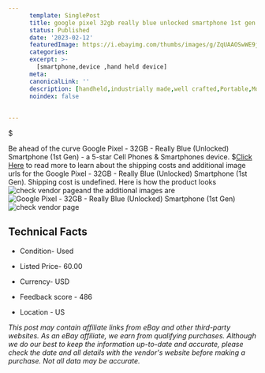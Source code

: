 ```yaml
---
      template: SinglePost
      title: google pixel 32gb really blue unlocked smartphone 1st gen 
      status: Published
      date: '2023-02-12'
      featuredImage: https://i.ebayimg.com/thumbs/images/g/ZqUAAOSwWE9j48ne/s-l225.jpg
      categories: 
      excerpt: >-
        [smartphone,device ,hand held device]
      meta:
      canonicalLink: ''
      description: [handheld,industrially made,well crafted,Portable,Mobile,Compact,Convenient,Lightweight,Maneuverable,Man-portable,Miniature,Carriable,Hand-held,Light,Holdable,Transportable,Mobile device,Pocket-sized,On-the-go,Wireless,Cordless,Compact size,Convenient size, smartphone,device ,hand held device]
      noindex: false
      
        
---
```

$

Be ahead of the curve Google Pixel - 32GB - Really Blue (Unlocked) Smartphone (1st Gen) - a 5-star Cell Phones & Smartphones device.
$[Click Here](https://www.ebay.com/itm/115699953405?hash=item1af0412efd%3Ag%3AZqUAAOSwWE9j48ne&mkevt=1&mkcid=1&mkrid=711-53200-19255-0&campid=%253CePNCampaignId%253E&customid=%253CreferenceId%253E&toolid=10049) to read more to learn about the shipping costs and additional image urls for the Google Pixel - 32GB - Really Blue (Unlocked) Smartphone (1st Gen). Shipping cost is undefined. Here is how the product looks ![check vendor page](https://i.ebayimg.com/thumbs/images/g/ZqUAAOSwWE9j48ne/s-l225.jpg)and the additional images are![Google Pixel - 32GB - Really Blue (Unlocked) Smartphone (1st Gen)](https://i.ebayimg.com/images/g/ZqUAAOSwWE9j48ne/s-l1600.jpg)![check vendor page](https://origin-galleryplus.ebayimg.com/ws/web/115699953405_2_0_1/225x225.jpg,https://origin-galleryplus.ebayimg.com/ws/web/115699953405_3_0_1/225x225.jpg)



 ## Technical Facts 



     
      

 - Condition- Used 


      

 - Listed Price- 60.00 


      

 - Currency- USD 


      

 - Feedback score - 486 


      

 - Location - US 


      
      

 *_This post may contain affiliate links from eBay and other third-party websites. As an eBay affiliate, we earn from qualifying purchases. Although we do our best to keep the information up-to-date and accurate, please check the date and all details with the vendor's website before making a purchase. Not all data may be accurate._*






